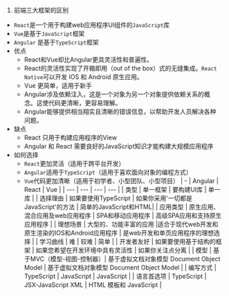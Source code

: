 1. 前端三大框架的区别
  - `React`是一个用于构建web应用程序UI组件的`JavaScript`库
  - `Vue`是基于`JavaScript`框架
  - `Angular` 是基于`TypeScript`框架
  - 优点
    + React和Vue却比Angular更具灵活性和普遍性。
    + React的灵活性实现了开箱即用（out of the box）式的无缝集成。`React Native`可以开发 IOS 和 Android 原生应用。
    + Vue 更简单，适用于新手
    + Angular涉及依赖注入，这是一个对象为另一个对象提供依赖关系的概念。这使代码更清晰，更容易理解。
    + Angular能够提供相当翔实且清晰的错误信息，以帮助开发人员解决各种问题。
  - 缺点
    + React 只用于构建应用程序的View
    + Angular 和 React 需要良好的JavaScript知识才能构建大规模应用程序
  - 如何选择
    + `React`更加灵活（适用于跨平台开发）
    + `Angular`适用于`TypeScript`（适用于喜欢面向对象的编程方式）
    + `Vue`代码更加清晰（适用于初学者、小型团队、小型项目）
    | - | Angular | React | Vue |
    | --- | --- | --- | --- |
    | 类型 | 单一框架 | 要构建UI库 | 单一库 |
    | 选择理由 | 如果要使用TypeScript | 如果你采用'一切都是JavaScript'的方法 | 简单的JavaScript和HTML|
    | 应用类型 | 原生应用、混合应用及web应用程序 | SPA和移动应用程序 | 高级SPA应用和支持原生应用程序 |
    | 理想场景 | 大型的、功能丰富的应用 |适合于现代web开发和原生渲染的IOS和Android应用程序 | 是web开发和单页应用程序的理想选择 |
    | 学习曲线 | 难 | 较难 | 简单 |
    | 开发者友好 | 如果要使用基于结构的框架 | 如果您希望在开发环境中具有灵活性 | 如果你关注点分离 |
    | 模型 | 基于MVC（模型-视图-控制器）| 基于虚拟文档对象模型 Document Object Model | 基于虚拟文档对象模型 Document Object Model |
    | 编写方式 | TypeScript | JavaScript | JavaScript |
    | 语言首选项 | TypeScript | JSX-JavaScript XML | HTML 模板和 JavaScript |

